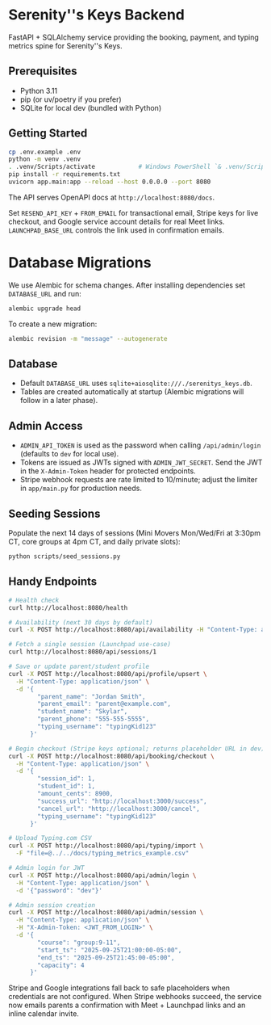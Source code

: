 # Serenity''s Keys Backend

FastAPI + SQLAlchemy service providing the booking, payment, and typing metrics spine for Serenity''s Keys.

## Prerequisites

- Python 3.11
- pip (or uv/poetry if you prefer)
- SQLite for local dev (bundled with Python)

## Getting Started

```bash
cp .env.example .env
python -m venv .venv
. .venv/Scripts/activate            # Windows PowerShell `& .venv/Scripts/Activate.ps1`
pip install -r requirements.txt
uvicorn app.main:app --reload --host 0.0.0.0 --port 8080
```

The API serves OpenAPI docs at `http://localhost:8080/docs`.

Set `RESEND_API_KEY` + `FROM_EMAIL` for transactional email, Stripe keys for live checkout, and Google service account details for real Meet links. `LAUNCHPAD_BASE_URL` controls the link used in confirmation emails.

# Database Migrations

We use Alembic for schema changes. After installing dependencies set `DATABASE_URL` and run:

```bash
alembic upgrade head
```

To create a new migration:

```bash
alembic revision -m "message" --autogenerate
```
## Database

- Default `DATABASE_URL` uses `sqlite+aiosqlite:///./serenitys_keys.db`.
- Tables are created automatically at startup (Alembic migrations will follow in a later phase).

## Admin Access

- `ADMIN_API_TOKEN` is used as the password when calling `/api/admin/login` (defaults to `dev` for local use).
- Tokens are issued as JWTs signed with `ADMIN_JWT_SECRET`. Send the JWT in the `X-Admin-Token` header for protected endpoints.
- Stripe webhook requests are rate limited to 10/minute; adjust the limiter in `app/main.py` for production needs.

## Seeding Sessions

Populate the next 14 days of sessions (Mini Movers Mon/Wed/Fri at 3:30pm CT, core groups at 4pm CT, and daily private slots):

```bash
python scripts/seed_sessions.py
```

## Handy Endpoints

```bash
# Health check
curl http://localhost:8080/health

# Availability (next 30 days by default)
curl -X POST http://localhost:8080/api/availability -H "Content-Type: application/json" -d "{}"

# Fetch a single session (Launchpad use-case)
curl http://localhost:8080/api/sessions/1

# Save or update parent/student profile
curl -X POST http://localhost:8080/api/profile/upsert \
  -H "Content-Type: application/json" \
  -d '{
        "parent_name": "Jordan Smith",
        "parent_email": "parent@example.com",
        "student_name": "Skylar",
        "parent_phone": "555-555-5555",
        "typing_username": "typingKid123"
      }'

# Begin checkout (Stripe keys optional; returns placeholder URL in dev)
curl -X POST http://localhost:8080/api/booking/checkout \
  -H "Content-Type: application/json" \
  -d '{
        "session_id": 1,
        "student_id": 1,
        "amount_cents": 8900,
        "success_url": "http://localhost:3000/success",
        "cancel_url": "http://localhost:3000/cancel",
        "typing_username": "typingKid123"
      }'

# Upload Typing.com CSV
curl -X POST http://localhost:8080/api/typing/import \
  -F "file=@../../docs/typing_metrics_example.csv"

# Admin login for JWT
curl -X POST http://localhost:8080/api/admin/login \
  -H "Content-Type: application/json" \
  -d '{"password": "dev"}'

# Admin session creation
curl -X POST http://localhost:8080/api/admin/session \
  -H "Content-Type: application/json" \
  -H "X-Admin-Token: <JWT_FROM_LOGIN>" \
  -d '{
        "course": "group:9-11",
        "start_ts": "2025-09-25T21:00:00-05:00",
        "end_ts": "2025-09-25T21:45:00-05:00",
        "capacity": 4
      }'
```

Stripe and Google integrations fall back to safe placeholders when credentials are not configured. When Stripe webhooks succeed, the service now emails parents a confirmation with Meet + Launchpad links and an inline calendar invite.

